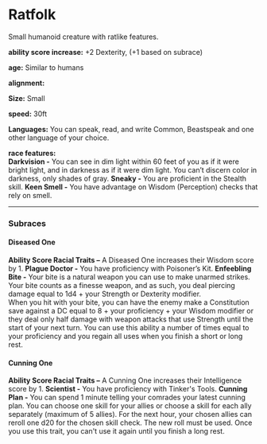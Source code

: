 Ratfolk
=======

Small humanoid creature with ratlike features.

**ability score increase:** +2 Dexterity, (+1 based on subrace)

**age:** Similar to humans

**alignment:**

**Size:** Small

**speed:** 30ft

**Languages:** You can speak, read, and write Common, Beastspeak and one other language of your choice.

**race features:**  
**Darkvision -** You can see in dim light within 60 feet of you as if it were bright light, and in darkness as if it were dim light. You can’t discern color in darkness, only shades of gray.  **Sneaky -** You are proficient in the Stealth skill.  **Keen Smell -** You have advantage on Wisdom (Perception) checks that rely on smell.

* * *

### Subraces

#### Diseased One

**Ability Score Racial Traits –** A Diseased One increases their Wisdom score by 1.  **Plague Doctor -** You have proficiency with Poisoner’s Kit.  **Enfeebling Bite -** Your bite is a natural weapon you can use to make unarmed strikes. Your bite counts as a finesse weapon, and as such, you deal piercing damage equal to 1d4 + your Strength or Dexterity modifier.  
When you hit with your bite, you can have the enemy make a Constitution save against a DC equal to 8 + your proficiency + your Wisdom modifier or they deal only half damage with weapon attacks that use Strength until the start of your next turn. You can use this ability a number of times equal to your proficiency and you regain all uses when you finish a short or long rest. 

#### Cunning One

**Ability Score Racial Traits –** A Cunning One increases their Intelligence score by 1.  **Scientist -** You have proficiency with Tinker's Tools.  **Cunning Plan -** You can spend 1 minute telling your comrades your latest cunning plan. You can choose one skill for your allies or choose a skill for each ally separately (maximum of 5 allies). For the next hour, your chosen allies can reroll one d20 for the chosen skill check. The new roll must be used. Once you use this trait, you can't use it again until you finish a long rest.
